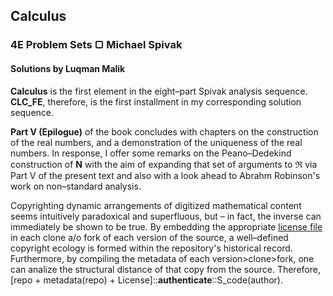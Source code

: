 ## Calculus
### 4E Problem Sets &#9634; Michael Spivak
#### Solutions by Luqman Malik

__Calculus__ is the first element in the eight–part Spivak analysis sequence. **CLC_FE**, therefore, is the first installment in my corresponding solution sequence.

**Part V (Epilogue)** of the book concludes with chapters on the construction of the real numbers, and a demonstration of the uniqueness of the real numbers. In response, I offer some remarks on the Peano–Dedekind construction of **N** with the aim of expanding that set of arguments to **&real;** via Part V of the present text and also with a look ahead to Abrahm Robinson's work on non–standard analysis.

Copyrighting dynamic arrangements of digitized mathematical content seems intuitively paradoxical and superfluous, but – in fact, the inverse can immediately be shown to be true. By embedding the appropriate [license file](https://choosealicense.com "OSL") in each clone a/o fork of each version of the source, a well–defined copyright ecology is formed within the repository's historical record. Furthermore, by compiling the metadata of each version>clone>fork, one can analize the structural distance of that copy from the source. Therefore, [repo + metadata(repo) + License]::**authenticate**::S_code(author).
